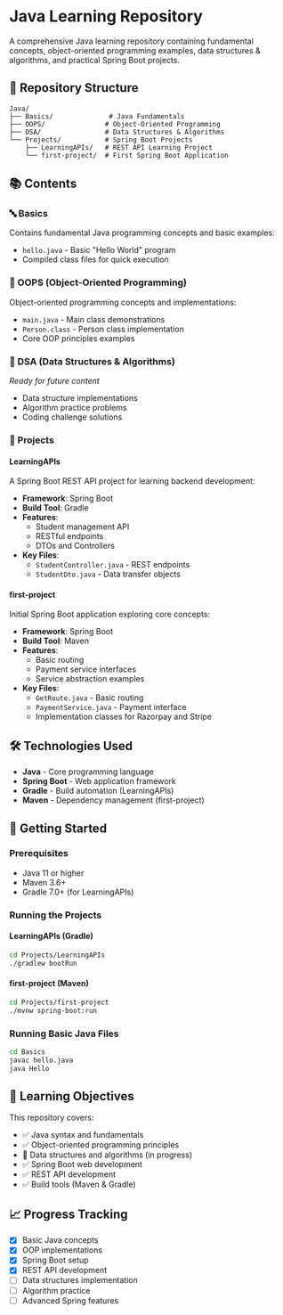 # Java Learning Repository

A comprehensive Java learning repository containing fundamental concepts, object-oriented programming examples, data structures & algorithms, and practical Spring Boot projects.

## 📁 Repository Structure

```
Java/
├── Basics/              # Java Fundamentals
├── OOPS/               # Object-Oriented Programming
├── DSA/                # Data Structures & Algorithms
└── Projects/           # Spring Boot Projects
    ├── LearningAPIs/   # REST API Learning Project
    └── first-project/  # First Spring Boot Application
```

## 📚 Contents

### 🔤 Basics
Contains fundamental Java programming concepts and basic examples:
- `hello.java` - Basic "Hello World" program
- Compiled class files for quick execution

### 🎯 OOPS (Object-Oriented Programming)
Object-oriented programming concepts and implementations:
- `main.java` - Main class demonstrations
- `Person.class` - Person class implementation
- Core OOP principles examples

### 🧮 DSA (Data Structures & Algorithms)
*Ready for future content*
- Data structure implementations
- Algorithm practice problems
- Coding challenge solutions

### 🚀 Projects

#### LearningAPIs
A Spring Boot REST API project for learning backend development:
- **Framework**: Spring Boot
- **Build Tool**: Gradle
- **Features**: 
  - Student management API
  - RESTful endpoints
  - DTOs and Controllers
- **Key Files**:
  - `StudentController.java` - REST endpoints
  - `StudentDto.java` - Data transfer objects

#### first-project
Initial Spring Boot application exploring core concepts:
- **Framework**: Spring Boot
- **Build Tool**: Maven
- **Features**:
  - Basic routing
  - Payment service interfaces
  - Service abstraction examples
- **Key Files**:
  - `GetRoute.java` - Basic routing
  - `PaymentService.java` - Payment interface
  - Implementation classes for Razorpay and Stripe

## 🛠️ Technologies Used

- **Java** - Core programming language
- **Spring Boot** - Web application framework
- **Gradle** - Build automation (LearningAPIs)
- **Maven** - Dependency management (first-project)

## 🚀 Getting Started

### Prerequisites
- Java 11 or higher
- Maven 3.6+
- Gradle 7.0+ (for LearningAPIs)

### Running the Projects

#### LearningAPIs (Gradle)
```bash
cd Projects/LearningAPIs
./gradlew bootRun
```

#### first-project (Maven)
```bash
cd Projects/first-project
./mvnw spring-boot:run
```

### Running Basic Java Files
```bash
cd Basics
javac hello.java
java Hello
```

## 🎯 Learning Objectives

This repository covers:
- ✅ Java syntax and fundamentals
- ✅ Object-oriented programming principles
- 🔄 Data structures and algorithms (in progress)
- ✅ Spring Boot web development
- ✅ REST API development
- ✅ Build tools (Maven & Gradle)

## 📈 Progress Tracking

- [x] Basic Java concepts
- [x] OOP implementations
- [x] Spring Boot setup
- [x] REST API development
- [ ] Data structures implementation
- [ ] Algorithm practice
- [ ] Advanced Spring features
